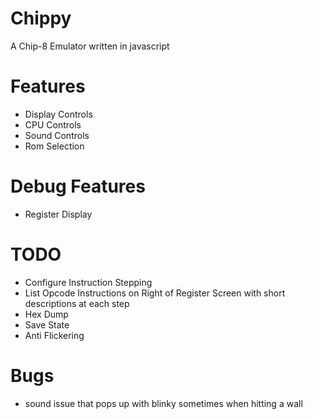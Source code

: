 # Chippy
A Chip-8 Emulator written in javascript

# Features
* Display Controls
* CPU Controls
* Sound Controls
* Rom Selection

# Debug Features
* Register Display

# TODO
* Configure Instruction Stepping
* List Opcode Instructions on Right of Register Screen with short descriptions at each step
* Hex Dump
* Save State
* Anti Flickering

# Bugs
* sound issue that pops up with blinky sometimes when hitting a wall
